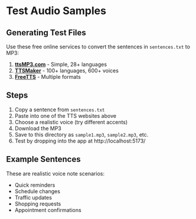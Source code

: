 # Test Audio Samples

## Generating Test Files

Use these free online services to convert the sentences in `sentences.txt` to MP3:

1. **[ttsMP3.com](https://ttsmp3.com/)** - Simple, 28+ languages
2. **[TTSMaker](https://ttsmaker.com/)** - 100+ languages, 600+ voices
3. **[FreeTTS](https://freetts.com/)** - Multiple formats

## Steps

1. Copy a sentence from `sentences.txt`
2. Paste into one of the TTS websites above
3. Choose a realistic voice (try different accents)
4. Download the MP3
5. Save to this directory as `sample1.mp3`, `sample2.mp3`, etc.
6. Test by dropping into the app at http://localhost:5173/

## Example Sentences

These are realistic voice note scenarios:
- Quick reminders
- Schedule changes
- Traffic updates
- Shopping requests
- Appointment confirmations
